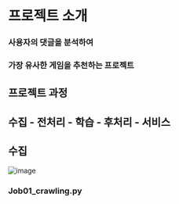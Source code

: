 # 프로젝트 소개
### 사용자의 댓글을 분석하여 
### 가장 유사한 게임을 추천하는 프로젝트

## 프로젝트 과정

## 수집 - 전처리 - 학습 - 후처리 - 서비스 

## 수집 
![image](https://user-images.githubusercontent.com/96555334/174032176-fe9017e1-bf7d-499c-8210-8a1817848cd3.png)
### Job01_crawling.py

